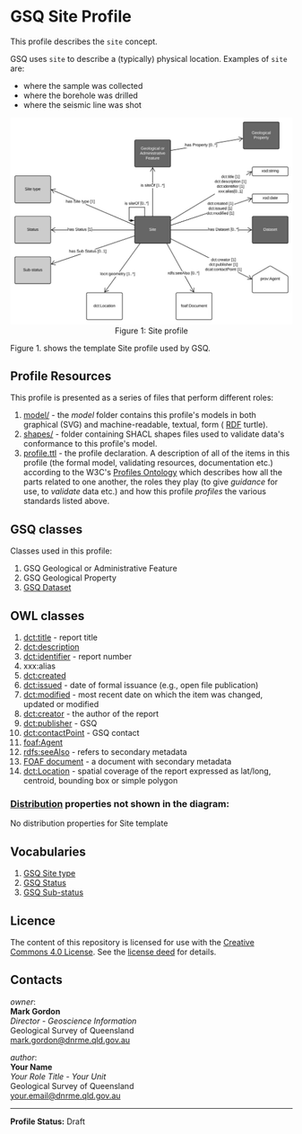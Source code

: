 # GSQ Site Profile
This profile describes the ```site``` concept. 

GSQ uses ```site``` to describe a (typically) physical location. Examples of ```site``` are:
- where the sample was collected
- where the borehole was drilled
- where the seismic line was shot

<p align="center">
<img src="model/profile-Site.svg" width="700px"><br>
Figure 1: Site profile</p>

Figure 1. shows the template Site profile used by GSQ.

## Profile Resources
This profile is presented as a series of files that perform different roles:

1. [model/](model/) - the *model* folder contains this profile's models in both graphical (SVG) and machine-readable, textual, form ( [RDF](https://www.w3.org/RDF/) turtle).
2. [shapes/](shapes/) - folder containing SHACL shapes files used to validate data's conformance to this profile's model.
3. [profile.ttl](profile.ttl) - the profile declaration. A description of all of the items in this profile (the formal model, validating resources, documentation etc.) according to the W3C's [Profiles Ontology](https://www.w3.org/TR/dx-prof/) which describes how all the parts related to one another, the roles they play (to give *guidance* for use, to *validate* data etc.) and how this profile *profiles* the various standards listed above.

## GSQ classes

Classes used in this profile:
1. GSQ Geological or Administrative Feature
2. GSQ Geological Property
3. [GSQ Dataset](https://github.com/geological-survey-of-queensland/gsq-dataset-profile)

## OWL classes

1. [dct:title](https://w3c.github.io/dxwg/dcat/#Property:resource_title) - report title
2. [dct:description](https://w3c.github.io/dxwg/dcat/#Property:resource_description)
3. [dct:identifier](https://w3c.github.io/dxwg/dcat/#Property:resource_identifier) - report number 
4. xxx:alias
5. [dct:created](https://w3c.github.io/dxwg/dcat/)
6. [dct:issued](https://w3c.github.io/dxwg/dcat/#Property:resource_release_date) - date of formal issuance (e.g., open file publication)
7. [dct:modified](https://w3c.github.io/dxwg/dcat/#Property:resource_update_date) - most recent date on which the item was changed, updated or modified
8. [dct:creator](https://w3c.github.io/dxwg/dcat/#Property:resource_creator) - the author of the report
9. [dct:publisher](https://w3c.github.io/dxwg/dcat/#Property:resource_publisher) - GSQ
10. [dct:contactPoint](https://w3c.github.io/dxwg/dcat/#Property:resource_contact_point) - GSQ contact
11. [foaf:Agent](http://xmlns.com/foaf/spec/#term_Agent)
12. [rdfs:seeAlso](https://www.w3.org/TR/rdf-schema/#ch_seealso) - refers to secondary metadata
13. [FOAF document](http://xmlns.com/foaf/spec/#term_Document) - a document with secondary metadata
14. [dct:Location](https://w3c.github.io/dxwg/dcat/#Class:Location) - spatial coverage of the report expressed as lat/long, centroid, bounding box or simple polygon

### [Distribution](https://w3c.github.io/dxwg/dcat/#Class:Distribution) properties not shown in the diagram:

No distribution properties for Site template

## Vocabularies

1. [GSQ Site type](https://vocabs.gsq.digital/vocabulary/site-detail-type)
2. [GSQ Status]()
3. [GSQ Sub-status]()

## Licence
The content of this repository is licensed for use with the [Creative Commons 4.0 License](https://creativecommons.org/licenses/by/4.0/). See the [license deed](LICENSE) for details.

## Contacts 
*owner*:  
**Mark Gordon**  
*Director - Geoscience Information*  
Geological Survey of Queensland  
<mark.gordon@dnrme.qld.gov.au>  

*author*:  
**Your Name**  
*Your Role Title - Your Unit*  
Geological Survey of Queensland  
<your.email@dnrme.qld.gov.au>

___
**Profile Status:** Draft
